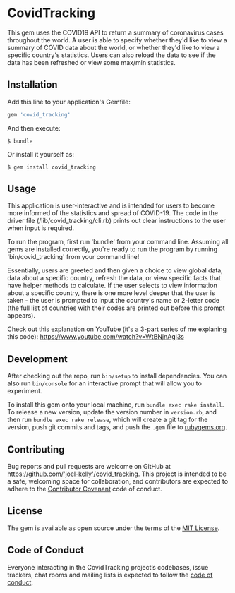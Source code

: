 # CovidTracking

This gem uses the COVID19 API to return a summary of coronavirus cases throughout the world. A user is able to specify whether they'd like to view a summary of COVID data about the world, or whether they'd like to view a specific country's statistics. Users can also reload the data to see if the data has been refreshed or view some max/min statistics.

## Installation

Add this line to your application's Gemfile:

```ruby
gem 'covid_tracking'
```

And then execute:

    $ bundle

Or install it yourself as:

    $ gem install covid_tracking

## Usage

This application is user-interactive and is intended for users to become more informed of the statistics and spread of COVID-19. The code in the driver file (/lib/covid_tracking/cli.rb) prints out clear instructions to the user when input is required.

To run the program, first run 'bundle' from your command line. Assuming all gems are installed correctly, you're ready to run the program by running 'bin/covid_tracking' from your command line! 

Essentially, users are greeted and then given a choice to view global data, data about a specific country, refresh the data, or view specific facts that have helper methods to calculate. If the user selects to view information about a specific country, there is one more level deeper that the user is taken - the user is prompted to input the country's name or 2-letter code (the full list of countries with their codes are printed out before this prompt appears).

Check out this explanation on YouTube (it's a 3-part series of me explaning this code): https://www.youtube.com/watch?v=WtBNjnAgj3s

## Development

After checking out the repo, run `bin/setup` to install dependencies. You can also run `bin/console` for an interactive prompt that will allow you to experiment.

To install this gem onto your local machine, run `bundle exec rake install`. To release a new version, update the version number in `version.rb`, and then run `bundle exec rake release`, which will create a git tag for the version, push git commits and tags, and push the `.gem` file to [rubygems.org](https://rubygems.org).

## Contributing

Bug reports and pull requests are welcome on GitHub at https://github.com/'joel-kelly'/covid_tracking. This project is intended to be a safe, welcoming space for collaboration, and contributors are expected to adhere to the [Contributor Covenant](http://contributor-covenant.org) code of conduct.

## License

The gem is available as open source under the terms of the [MIT License](https://opensource.org/licenses/MIT).

## Code of Conduct

Everyone interacting in the CovidTracking project’s codebases, issue trackers, chat rooms and mailing lists is expected to follow the [code of conduct](https://github.com/'joel-kelly'/covid_tracking/blob/master/CODE_OF_CONDUCT.md).
